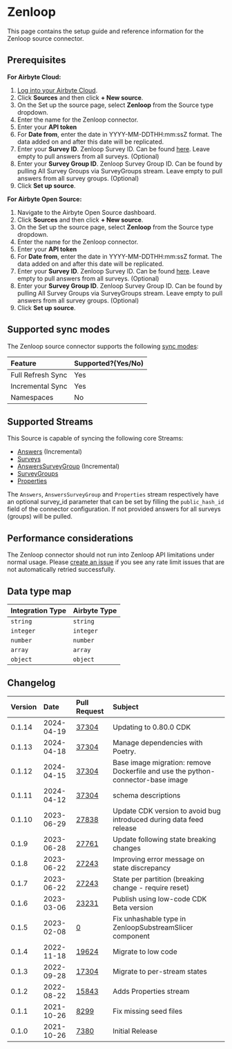 # Zenloop

This page contains the setup guide and reference information for the Zenloop source connector.

## Prerequisites

<!-- env:cloud -->

**For Airbyte Cloud:**

1. [Log into your Airbyte Cloud](https://cloud.airbyte.com/workspaces).
2. Click **Sources** and then click **+ New source**.
3. On the Set up the source page, select **Zenloop** from the Source type dropdown.
4. Enter the name for the Zenloop connector.
5. Enter your **API token**
6. For **Date from**, enter the date in YYYY-MM-DDTHH:mm:ssZ format. The data added on and after this date will be replicated.
7. Enter your **Survey ID**. Zenloop Survey ID. Can be found <a href="https://app.zenloop.com/settings/api">here</a>. Leave empty to pull answers from all surveys. (Optional)
8. Enter your **Survey Group ID**. Zenloop Survey Group ID. Can be found by pulling All Survey Groups via SurveyGroups stream. Leave empty to pull answers from all survey groups. (Optional)
9. Click **Set up source**.
<!-- /env:cloud -->

<!-- env:oss -->

**For Airbyte Open Source:**

1. Navigate to the Airbyte Open Source dashboard.
2. Click **Sources** and then click **+ New source**.
3. On the Set up the source page, select **Zenloop** from the Source type dropdown.
4. Enter the name for the Zenloop connector.
5. Enter your **API token**
6. For **Date from**, enter the date in YYYY-MM-DDTHH:mm:ssZ format. The data added on and after this date will be replicated.
7. Enter your **Survey ID**. Zenloop Survey ID. Can be found <a href="https://app.zenloop.com/settings/api">here</a>. Leave empty to pull answers from all surveys. (Optional)
8. Enter your **Survey Group ID**. Zenloop Survey Group ID. Can be found by pulling All Survey Groups via SurveyGroups stream. Leave empty to pull answers from all survey groups. (Optional)
9. Click **Set up source**.
<!-- /env:oss -->

## Supported sync modes

The Zenloop source connector supports the following [sync modes](/cloud/core-concepts#connection-sync-modes):

| Feature           | Supported?\(Yes/No\) |
| :---------------- | :------------------- |
| Full Refresh Sync | Yes                  |
| Incremental Sync  | Yes                  |
| Namespaces        | No                   |

## Supported Streams

This Source is capable of syncing the following core Streams:

- [Answers](https://docs.zenloop.com/reference#get-answers) \(Incremental\)
- [Surveys](https://docs.zenloop.com/reference#get-list-of-surveys)
- [AnswersSurveyGroup](https://docs.zenloop.com/reference#get-answers-for-survey-group) \(Incremental\)
- [SurveyGroups](https://docs.zenloop.com/reference#get-list-of-survey-groups)
- [Properties](https://docs.zenloop.com/reference#get-list-of-properties)

The `Answers`, `AnswersSurveyGroup` and `Properties` stream respectively have an optional survey_id parameter that can be set by filling the `public_hash_id` field of the connector configuration. If not provided answers for all surveys (groups) will be pulled.

## Performance considerations

The Zenloop connector should not run into Zenloop API limitations under normal usage. Please [create an issue](https://github.com/airbytehq/airbyte/issues) if you see any rate limit issues that are not automatically retried successfully.

## Data type map

| Integration Type | Airbyte Type |
| :--------------- | :----------- |
| `string`         | `string`     |
| `integer`        | `integer`    |
| `number`         | `number`     |
| `array`          | `array`      |
| `object`         | `object`     |

## Changelog

| Version | Date       | Pull Request                                             | Subject                                                                         |
| :------ | :--------- | :------------------------------------------------------- | :------------------------------------------------------------------------------ |
| 0.1.14  | 2024-04-19 | [37304](https://github.com/airbytehq/airbyte/pull/37304) | Updating to 0.80.0 CDK                                                          |
| 0.1.13  | 2024-04-18 | [37304](https://github.com/airbytehq/airbyte/pull/37304) | Manage dependencies with Poetry.                                                |
| 0.1.12  | 2024-04-15 | [37304](https://github.com/airbytehq/airbyte/pull/37304) | Base image migration: remove Dockerfile and use the python-connector-base image |
| 0.1.11  | 2024-04-12 | [37304](https://github.com/airbytehq/airbyte/pull/37304) | schema descriptions                                                             |
| 0.1.10  | 2023-06-29 | [27838](https://github.com/airbytehq/airbyte/pull/27838) | Update CDK version to avoid bug introduced during data feed release             |
| 0.1.9   | 2023-06-28 | [27761](https://github.com/airbytehq/airbyte/pull/27761) | Update following state breaking changes                                         |
| 0.1.8   | 2023-06-22 | [27243](https://github.com/airbytehq/airbyte/pull/27243) | Improving error message on state discrepancy                                    |
| 0.1.7   | 2023-06-22 | [27243](https://github.com/airbytehq/airbyte/pull/27243) | State per partition (breaking change - require reset)                           |
| 0.1.6   | 2023-03-06 | [23231](https://github.com/airbytehq/airbyte/pull/23231) | Publish using low-code CDK Beta version                                         |
| 0.1.5   | 2023-02-08 | [0](https://github.com/airbytehq/airbyte/pull/0)         | Fix unhashable type in ZenloopSubstreamSlicer component                         |
| 0.1.4   | 2022-11-18 | [19624](https://github.com/airbytehq/airbyte/pull/19624) | Migrate to low code                                                             |
| 0.1.3   | 2022-09-28 | [17304](https://github.com/airbytehq/airbyte/pull/17304) | Migrate to per-stream states                                                    |
| 0.1.2   | 2022-08-22 | [15843](https://github.com/airbytehq/airbyte/pull/15843) | Adds Properties stream                                                          |
| 0.1.1   | 2021-10-26 | [8299](https://github.com/airbytehq/airbyte/pull/8299)   | Fix missing seed files                                                          |
| 0.1.0   | 2021-10-26 | [7380](https://github.com/airbytehq/airbyte/pull/7380)   | Initial Release                                                                 |
